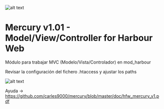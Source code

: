 ﻿![alt text](https://i.postimg.cc/B69ZjLTs/logo-mini.jpg)

Mercury v1.01 - Model/View/Controller for Harbour Web
=====================================================

Módulo para trabajar MVC (Modelo/Vista/Controlador) en mod_harbour

Revisar la configuración del fichero .htaccess y ajustar los paths

![alt text](https://i.postimg.cc/2yJd1dMB/mvc-1d.gif)

Ayuda -> https://github.com/carles9000/mercury/blob/master/doc/hfw_mercury_v1.pdf 


